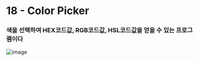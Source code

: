 <h1>18 - Color Picker</h1>

<h3>색을 선택하여 HEX코드값, RGB코드값, HSL코드값을 얻을 수 있는 프로그램이다</h3>

![image](https://github.com/Yuika12321/2024_get_a_job/assets/131143940/66f1fd5f-4844-43a1-9405-5519eaf8aac9)


